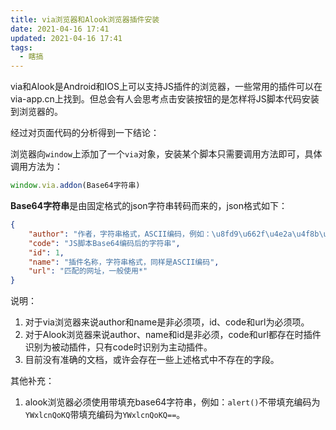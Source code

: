```yaml
---
title: via浏览器和Alook浏览器插件安装
date: 2021-04-16 17:41
updated: 2021-04-16 17:41
tags:
  - 瞎搞
---
```


via和Alook是Android和IOS上可以支持JS插件的浏览器，一些常用的插件可以在via-app.cn上找到。但总会有人会思考点击安装按钮的是怎样将JS脚本代码安装到浏览器的。

经过对页面代码的分析得到一下结论：

浏览器向`window`上添加了一个`via`对象，安装某个脚本只需要调用方法即可，具体调用方法为：

```javascript
window.via.addon(Base64字符串)
```

**Base64字符串**是由固定格式的json字符串转码而来的，json格式如下：

```json
{
    "author": "作者，字符串格式，ASCII编码，例如：\u8fd9\u662f\u4e2a\u4f8b\u5b50",
    "code": "JS脚本Base64编码后的字符串",
    "id": 1,
    "name": "插件名称，字符串格式，同样是ASCII编码",
    "url": "匹配的网址，一般使用*"
}
```

说明：

1. 对于via浏览器来说author和name是非必须项，id、code和url为必须项。
2. 对于Alook浏览器来说author、name和id是非必须，code和url都存在时插件识别为被动插件，只有code时识别为主动插件。
3. 目前没有准确的文档，或许会存在一些上述格式中不存在的字段。

其他补充：
1. alook浏览器必须使用带填充base64字符串，例如：`alert()`不带填充编码为`YWxlcnQoKQ`带填充编码为`YWxlcnQoKQ==`。
